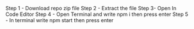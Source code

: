 Step 1 - Download repo zip file
Step 2 - Extract the file
Step 3- Open In Code Editor
Step 4 - Open Terminal and write  npm i   then press enter
Step 5 - In terminal  write  npm start  then press enter
